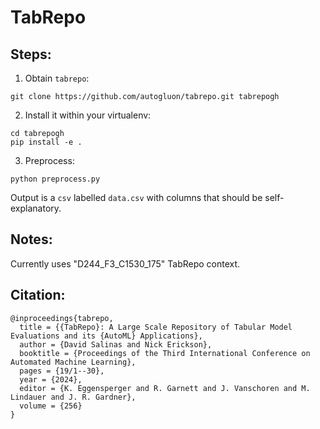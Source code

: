 # TabRepo

## Steps:

1. Obtain `tabrepo`:

```
git clone https://github.com/autogluon/tabrepo.git tabrepogh
```

2. Install it within your virtualenv:

```
cd tabrepogh
pip install -e .
```

3. Preprocess:

```
python preprocess.py
```

Output is a `csv` labelled `data.csv` with columns that should be self-explanatory.


## Notes:

Currently uses "D244_F3_C1530_175" TabRepo context.

## Citation:

```
@inproceedings{tabrepo,
  title = {{TabRepo}: A Large Scale Repository of Tabular Model Evaluations and its {AutoML} Applications},
  author = {David Salinas and Nick Erickson},
  booktitle = {Proceedings of the Third International Conference on Automated Machine Learning},
  pages = {19/1--30},
  year = {2024},
  editor = {K. Eggensperger and R. Garnett and J. Vanschoren and M. Lindauer and J. R. Gardner},
  volume = {256}
}
```
